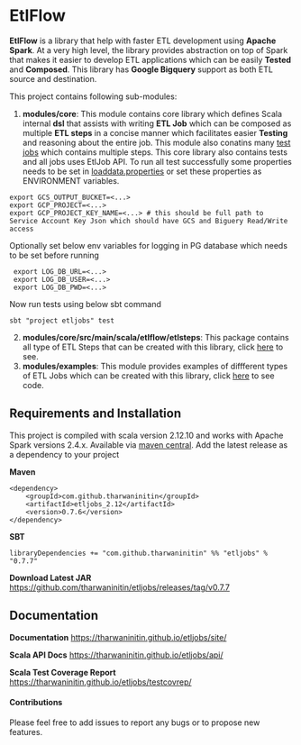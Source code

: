 EtlFlow
====

**EtlFlow** is a library that help with faster ETL development using **Apache Spark**. At a very high level,
the library provides abstraction on top of Spark that makes it easier to develop ETL applications which can be easily **Tested** and **Composed**. This library has **Google Bigquery** support as both ETL source and destination.

This project contains following sub-modules:

1. **modules/core**:
 This module contains core library which defines Scala internal **dsl** that assists with writing **ETL Job** which can be composed as multiple **ETL steps** in a concise manner which facilitates easier **Testing** and reasoning about the entire job. This module also conatins many [test jobs](modules/core/src/test/scala) which contains multiple steps. This core library also contains tests and all jobs uses EtlJob API. To run all test successfully some properties needs to be set in [loaddata.properties](modules/core/src/test/resources/loaddata.properties) or set these properties as ENVIRONMENT variables.
 ```shell
 export GCS_OUTPUT_BUCKET=<...>
 export GCP_PROJECT=<...>
 export GCP_PROJECT_KEY_NAME=<...> # this should be full path to Service Account Key Json which should have GCS and Biguery Read/Write access
 ```
 Optionally set below env variables for logging in PG database which needs to be set before running
 ```shell
  export LOG_DB_URL=<...>
  export LOG_DB_USER=<...>
  export LOG_DB_PWD=<...> 
  ```
 Now run tests using below sbt command
 ```shell
sbt "project etljobs" test
```
2. **modules/core/src/main/scala/etlflow/etlsteps**:
 This package contains all type of ETL Steps that can be created with this library, click [here](core/src/main/scala/etljobs/etlsteps) to see.
3. **modules/examples**:
 This module provides examples of diffferent types of ETL Jobs which can be created with this library, click [here](oldexamples/src/main/scala/examples) to see code.

## Requirements and Installation
This project is compiled with scala version 2.12.10 and works with Apache Spark versions 2.4.x.
Available via [maven central](https://mvnrepository.com/artifact/com.github.tharwaninitin/etljobs). 
Add the latest release as a dependency to your project

__Maven__
```
<dependency>
    <groupId>com.github.tharwaninitin</groupId>
    <artifactId>etljobs_2.12</artifactId>
    <version>0.7.6</version>
</dependency>
```
__SBT__
```
libraryDependencies += "com.github.tharwaninitin" %% "etljobs" % "0.7.7"
```
__Download Latest JAR__ https://github.com/tharwaninitin/etljobs/releases/tag/v0.7.7


## Documentation

__Documentation__  https://tharwaninitin.github.io/etljobs/site/

__Scala API Docs__ https://tharwaninitin.github.io/etljobs/api/

__Scala Test Coverage Report__  https://tharwaninitin.github.io/etljobs/testcovrep/

#### Contributions
Please feel free to add issues to report any bugs or to propose new features.
